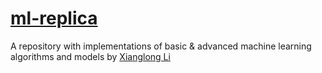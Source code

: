 # [ml-replica](https://xianglous.github.io/ml-replica)
A repository with implementations of basic & advanced machine learning algorithms and models by [Xianglong Li](https://xianglous.github.io)
